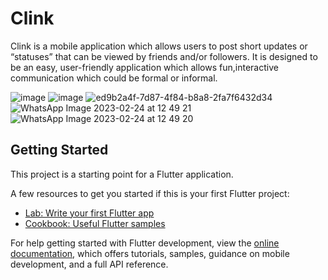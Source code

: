 # Clink

Clink is a mobile application which allows users to post short updates or “statuses” that can be viewed by friends and/or followers. It is designed to be an easy, user-friendly application which allows fun,interactive communication which could be formal or informal.

![image](https://user-images.githubusercontent.com/67644355/221115451-8cad92d2-4648-4de3-9af0-8a3f84866034.png)
![image](https://user-images.githubusercontent.com/67644355/221115540-a57647f3-8aab-4bce-b873-02210ba29742.png)
![ed9b2a4f-7d87-4f84-b8a8-2fa7f6432d34](https://user-images.githubusercontent.com/67644355/221117756-98accb80-9a00-49f2-889e-6c70a7fd06f0.jpg)
![WhatsApp Image 2023-02-24 at 12 49 21](https://user-images.githubusercontent.com/67644355/221118007-419f3912-0c87-4cd5-ba8a-b75a18ea84e4.jpg)
![WhatsApp Image 2023-02-24 at 12 49 20](https://user-images.githubusercontent.com/67644355/221118206-7cb7c840-d176-48f7-bd3c-a5eb637870e9.jpg)

## Getting Started

This project is a starting point for a Flutter application.

A few resources to get you started if this is your first Flutter project:

- [Lab: Write your first Flutter app](https://docs.flutter.dev/get-started/codelab)
- [Cookbook: Useful Flutter samples](https://docs.flutter.dev/cookbook)

For help getting started with Flutter development, view the
[online documentation](https://docs.flutter.dev/), which offers tutorials,
samples, guidance on mobile development, and a full API reference.
